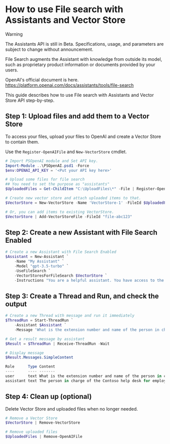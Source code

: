# How to use File search with Assistants and Vector Store

> [!WARNING]  
> The Assistants API is still in Beta. Specifications, usage, and parameters are subject to change without announcement.

File Search augments the Assistant with knowledge from outside its model, such as proprietary product information or documents provided by your users.

OpenAI's official document is here.  
https://platform.openai.com/docs/assistants/tools/file-search

This guide describes how to use File search with Assistants and Vector Store API step-by-step.

## Step 1: Upload files and add them to a Vector Store

To access your files, upload your files to OpenAI and create a Vector Store to contain them.

Use the `Register-OpenAIFile` and `New-VectorStore` cmdlet.

```PowerShell
# Import PSOpenAI module and Set API key.
Import-Module ..\PSOpenAI.psd1 -Force
$env:OPENAI_API_KEY = '<Put your API key here>'

# Upload some files for file search
## You need to set the purpose as "assistants"
$UploadedFiles = Get-ChildItem "C:\UploadFiles\*" -File | Register-OpenAIFile -Purpose "assistants"

# Create new vector store and attach uploaded items to that.
$VectorStore = New-VectorStore -Name 'VectorStore-1' -FileId $UploadedFiles.Id

# Or, you can add items to existing VectorStore.
$VectorStore | Add-VectorStoreFile -FileId "file-abc123"
```

## Step 2: Create a new Assistant with File Search Enabled

```powershell
# Create a new Assistant with File Search Enabled
$Assistant = New-Assistant `
    -Name "My Assistant" `
    -Model "gpt-3.5-turbo" `
    -UseFileSearch `
    -VectorStoresForFileSearch $VectorStore `
    -Instructions "You are a helpful assistant. You have access to the files you need to answer questions. Always answer based on the contents of the file."
```

## Step 3: Create a Thread and Run, and check the output

```PowerShell
# Create a new Thread with message and run it immediately
$ThreadRun = Start-ThreadRun `
    -Assistant $Assistant `
    -Message 'What is the extension number and name of the person in charge of Contoso help desk for employees?'

# Get a result message by assistant
$Result = $ThreadRun | Receive-ThreadRun -Wait

# Display message
$Result.Messages.SimpleContent

Role      Type Content
----      ---- -------
user      text What is the extension number and name of the person in charge of Contoso help desk for employees?
assistant text The person in charge of the Contoso help desk for employees is Alex Johnson, and the extension number is 1001【4:0†source】.
```

## Step 4: Clean up (optional)

Delete Vector Store and uploaded files when no longer needed.

```PowerShell
# Remove a Vector Store
$VectorStore | Remove-VectorStore

# Remove uploaded files
$UploadedFiles | Remove-OpenAIFile
```
